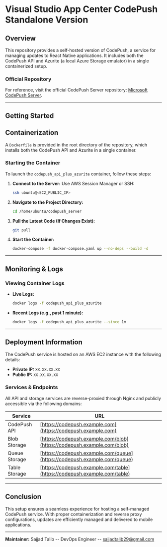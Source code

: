 # Visual Studio App Center CodePush Standalone Version

## Overview

This repository provides a self-hosted version of CodePush, a service for managing updates to React Native applications. It includes both the CodePush API and Azurite (a local Azure Storage emulator) in a single containerized setup.

### Official Repository

For reference, visit the official CodePush Server repository: [Microsoft CodePush Server](https://github.com/microsoft/code-push-server).

---

## Getting Started

## Containerization

A `Dockerfile` is provided in the root directory of the repository, which installs both the CodePush API and Azurite in a single container.

### Starting the Container

To launch the `codepush_api_plus_azurite` container, follow these steps:

1. **Connect to the Server:** Use AWS Session Manager or SSH:

   ```sh
   ssh ubuntu@<EC2_PUBLIC_IP>
   ```

2. **Navigate to the Project Directory:**

   ```sh
   cd /home/ubuntu/codepush_server
   ```

3. **Pull the Latest Code (If Changes Exist):**

   ```sh
   git pull
   ```

4. **Start the Container:**

   ```sh
   docker-compose -f docker-compose.yaml up --no-deps --build -d
   ```

---

## Monitoring & Logs

### Viewing Container Logs

- **Live Logs:**

  ```sh
  docker logs -f codepush_api_plus_azurite
  ```

- **Recent Logs (e.g., past 1 minute):**

  ```sh
  docker logs -f codepush_api_plus_azurite --since 1m
  ```

---

## Deployment Information

The CodePush service is hosted on an AWS EC2 instance with the following details:

- **Private IP:** `XX.XX.XX.XX`
- **Public IP:** `XX.XX.XX.XX`

### Services & Endpoints

All API and storage services are reverse-proxied through Nginx and publicly accessible via the following domains:

| Service       | URL                                                                  |
| ------------- | -------------------------------------------------------------------- |
| CodePush API  | [https://codepush.example.com](https://codepush.example.com)             |
| Blob Storage  | [https://codepush.example.com/blob](https://codepush.example.com/blob)   |
| Queue Storage | [https://codepush.example.com/queue](https://codepush.example.com/queue) |
| Table Storage | [https://codepush.example.com/table](https://codepush.example.com/table) |

---

## Conclusion

This setup ensures a seamless experience for hosting a self-managed CodePush service. With proper containerization and reverse proxy configurations, updates are efficiently managed and delivered to mobile applications.

---

**Maintainer:** Sajjad Talib -- DevOps Engineer -- sajjadtalib29@gmail.com
